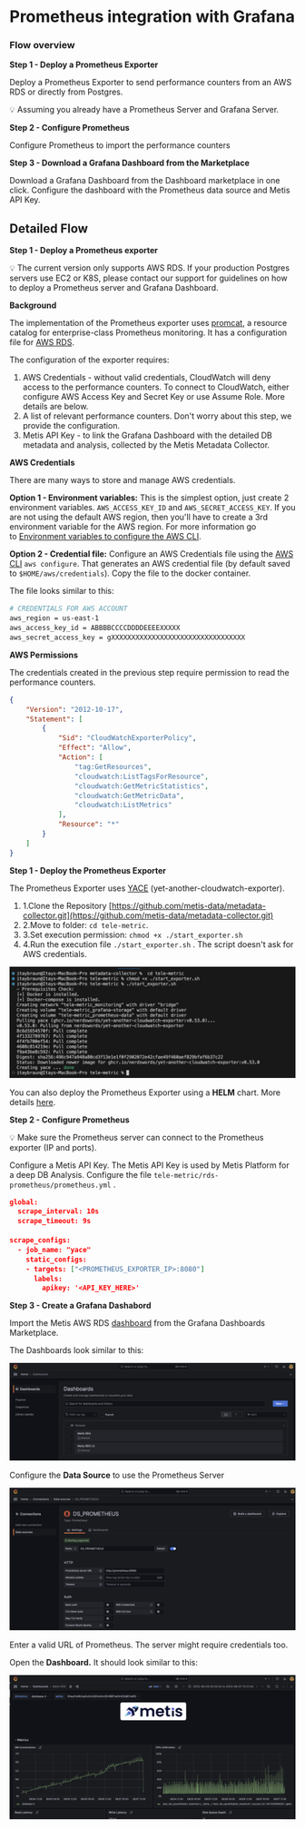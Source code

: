 # Prometheus integration with Grafana

### Flow overview

**Step 1 - Deploy a Prometheus Exporter**

Deploy a Prometheus Exporter to send performance counters from an AWS RDS or directly from Postgres.

<aside>
💡 Assuming you already have a Prometheus Server and Grafana Server.

</aside>

**Step 2 - Configure Prometheus**

Configure Prometheus to import the performance counters

**Step 3 - Download a Grafana Dashboard from the Marketplace**

Download a Grafana Dashboard from the Dashboard marketplace in one click. Configure the dashboard with the Prometheus data source and Metis API Key.

## Detailed Flow

**Step 1 - Deploy a Prometheus exporter**

<aside>
💡 The current version only supports AWS RDS. If your production Postgres servers use EC2 or K8S, please contact our support for guidelines on how to deploy a Prometheus server and Grafana Dashboard.

</aside>

**Background**

The implementation of the Prometheus exporter uses [promcat](https://promcat.io/), a resource catalog for enterprise-class Prometheus monitoring. It has a configuration file for [AWS RDS](https://promcat.io/apps/aws-rds).

The configuration of the exporter requires:

1. AWS Credentials - without valid credentials, CloudWatch will deny access to the performance counters. To connect to CloudWatch, either configure AWS Access Key and Secret Key or use Assume Role. More details are below. 
2. A list of relevant performance counters. Don't worry about this step, we provide the configuration. 
3. Metis API Key - to link the Grafana Dashboard with the detailed DB metadata and analysis, collected by the Metis Metadata Collector.

**AWS Credentials**

There are many ways to store and manage AWS credentials.

**Option 1 - Environment variables:** This is the simplest option, just create 2 environment variables. `AWS_ACCESS_KEY_ID` and `AWS_SECRET_ACCESS_KEY`. If you are not using the default AWS region, then you'll have to create a 3rd environment variable for the AWS region. 
For more information go to [Environment variables to configure the AWS CLI](https://docs.aws.amazon.com/cli/latest/userguide/cli-configure-envvars.html).

**Option 2 - Credential file:** Configure an AWS Credentials file using the [AWS CLI](https://docs.aws.amazon.com/cli/latest/userguide/cli-configure-files.html) `aws configure`. That generates an AWS credential file (by default saved to `$HOME/aws/credentials`). Copy the file to the docker container.

The file looks similar to this:

```bash
# CREDENTIALS FOR AWS ACCOUNT
aws_region = us-east-1
aws_access_key_id = ABBBBCCCCDDDDEEEEXXXXX
aws_secret_access_key = gXXXXXXXXXXXXXXXXXXXXXXXXXXXXXXXXX
```

**AWS Permissions**

The credentials created in the previous step require permission to read the performance counters.

```json
{
    "Version": "2012-10-17",
    "Statement": [
        {
            "Sid": "CloudWatchExporterPolicy",
            "Effect": "Allow",
            "Action": [
                "tag:GetResources",
                "cloudwatch:ListTagsForResource",
                "cloudwatch:GetMetricStatistics",
                "cloudwatch:GetMetricData",
                "cloudwatch:ListMetrics"
            ],
            "Resource": "*"
        }
    ]
}
```

**Step 1 - Deploy the Prometheus Exporter**

The Prometheus Exporter uses [YACE](https://github.com/nerdswords/yet-another-cloudwatch-exporter/tree/master) (yet-another-cloudwatch-exporter).

1. 1.Clone the Repository [https://github.com/metis-data/metadata-collector.git](https://github.com/metis-data/metadata-collector.git)
2. 2.Move to folder: `cd tele-metric`. 
3. 3.Set execution permission: `chmod +x ./start_exporter.sh` 
4. 4.Run the execution file `./start_exporter.sh` . The script doesn't ask for AWS credentials.

![image-4.png](Prometheus%20integration%20with%20Grafana%20662356224bd74eaeb12b4bde6878a8ab/image-4.png)

You can also deploy the Prometheus Exporter using a **HELM** chart. More details [here](https://artifacthub.io/packages/helm/mogaal/prometheus-yace-exporter).

**Step 2 - Configure Prometheus**

<aside>
💡 Make sure the Prometheus server can connect to the Prometheus exporter (IP and ports).

</aside>

Configure a Metis API Key. The Metis API Key is used by Metis Platform for a deep DB Analysis. Configure the file `tele-metric/rds-prometheus/prometheus.yml` .

```json
global:
  scrape_interval: 10s
  scrape_timeout: 9s

scrape_configs:
  - job_name: "yace"
    static_configs:
    - targets: ["<PROMETHEUS_EXPORTER_IP>:8080"]
      labels:
        apikey: '<API_KEY_HERE>'
```

**Step 3 - Create a Grafana Dashabord**

Import the Metis AWS RDS [dashboard](https://grafana.com/grafana/dashboards/19252) from the Grafana Dashboards Marketplace.

The Dashboards look similar to this:

![image-5.png](Prometheus%20integration%20with%20Grafana%20662356224bd74eaeb12b4bde6878a8ab/image-5.png)

Configure the **Data Source** to use the Prometheus Server

![Enter a valid URL of Prometheus. The server might require credentials too.](Prometheus%20integration%20with%20Grafana%20662356224bd74eaeb12b4bde6878a8ab/image-6.png)

Enter a valid URL of Prometheus. The server might require credentials too.

Open the **Dashboard.** It should look similar to this:

![image-7.png](Prometheus%20integration%20with%20Grafana%20662356224bd74eaeb12b4bde6878a8ab/image-7.png)